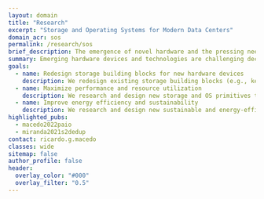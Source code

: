 ```yaml
---
layout: domain
title: "Research"
excerpt: "Storage and Operating Systems for Modern Data Centers"
domain_acr: sos
permalink: /research/sos
brief_description: The emergence of novel hardware and the pressing need to decrease the carbon footprint of computing infrastructures are reshaping how data centers are built and managed. DSR is designing a new generation of storage and OS building blocks fitted for the performance, reliability, and energy consumption of modern infrastructures.
summary: Emerging hardware devices and technologies are challenging decades-old assumptions in the design of data-centric computer systems. Byte-addressable, persistent memory enables fast, non-volatile storage with near-DRAM performance. CXL is enabling the expansion of memory and efficient sharing of (disaggregated) resources with low latency. NVMe devices can now deliver millions of IOPS at microsecond scale. However, modern data centers (e.g., cloud, HPC supercomputers) still rely on legacy software stacks (e.g., kernel-based file systems; general-purpose storage, memory, and network systems), thus being unable to reap the performance benefits of these devices.<br><br>At the same time, to accommodate the exponential demand of I/O and GPU-intensive workloads, data centers have been growing in size every year, as well as their carbon footprint and power consumption. In fact, recent studies report that data centers are estimated to consume 8% to 13% of the world’s total electricity usage by 2030.<br><br>The main goal of DSR is to design a new generation of storage and operating system building blocks fitted for the performance, reliability, and energy consumption of modern large-scale infrastructures.
goals:
  - name: Redesign storage building blocks for new hardware devices
    description: We redesign existing storage building blocks (e.g., key-value stores, file systems, caching), which still rely on decades-old assumptions in computer systems, for emerging hardware and storage technologies. By consolidating the applications’ workloads with the inherent characteristics of novel hardware devices, we design specialized storage systems that can fully reap the performance benefits of emerging devices.
  - name: Maximize performance and resource utilization
    description: We research and design new storage and OS primitives to improve modern infrastructures' performance and resource utilization. We are exploring techniques for mitigating resource under and overprovisioning, including resource composability and disaggregation, workload consolidation, and workload-aware scheduling.
  - name: Improve energy efficiency and sustainability
    description: We research and design new sustainable and energy-efficient mechanisms for reducing the energy consumption and carbon footprint of large-scale infrastructures while maintaining the performance of deployed applications. We focus on developing energy-efficient solutions at all levels, from specific compute resources (e.g., CPU, GPU, memory) to the administration and maintenance of large-scale infrastructures (e.g., HPC supercomputers).
highlighted_pubs:
  - macedo2022paio
  - miranda2021s2dedup
contact: ricardo.g.macedo
classes: wide
sitemap: false
author_profile: false
header:
  overlay_color: "#000"
  overlay_filter: "0.5"
---
```

